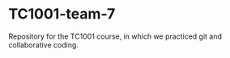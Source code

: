 # TC1001-team-7
Repository for the TC1001 course, in which we practiced git and collaborative coding.
